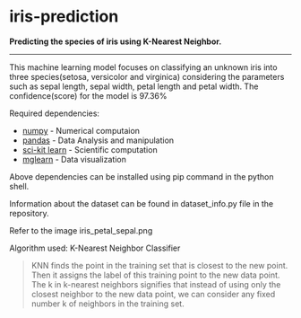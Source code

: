 # iris-prediction
__Predicting the species of iris using K-Nearest Neighbor.__
- - - -
This machine learning model focuses on classifying an unknown iris into three species(setosa, versicolor and virginica) considering the parameters such as sepal length, sepal width, petal length and petal width. The confidence(score) for the model is 97.36%

Required dependencies:
* [numpy](http://www.numpy.org/) - Numerical computaion
* [pandas](https://pandas.pydata.org/) - Data Analysis and manipulation
* [sci-kit learn](http://scikit-learn.org/stable/) - Scientific computation
* [mglearn](https://pypi.org/project/mglearn/) - Data visualization

Above dependencies can be installed using pip command in the python shell.

Information about the dataset can be found in dataset_info.py file in the repository.

Refer to the image iris_petal_sepal.png

Algorithm used: K-Nearest Neighbor Classifier
> KNN finds the point in the training set that is closest to the new point. Then it assigns the label of this training point to the new data point. The k in k-nearest neighbors signifies that instead of using only the closest neighbor to the new data point, we can consider any fixed number k of neighbors in the training set.
